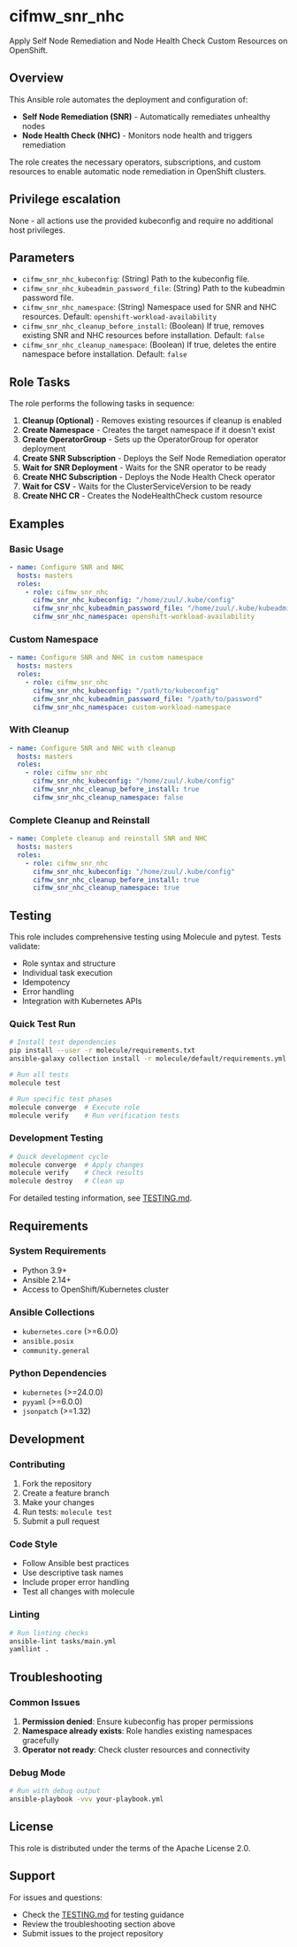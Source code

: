 # cifmw_snr_nhc

Apply Self Node Remediation and Node Health Check Custom Resources on OpenShift.

## Overview

This Ansible role automates the deployment and configuration of:
- **Self Node Remediation (SNR)** - Automatically remediates unhealthy nodes
- **Node Health Check (NHC)** - Monitors node health and triggers remediation

The role creates the necessary operators, subscriptions, and custom resources to enable automatic node remediation in OpenShift clusters.

## Privilege escalation

None - all actions use the provided kubeconfig and require no additional host privileges.

## Parameters

* `cifmw_snr_nhc_kubeconfig`: (String) Path to the kubeconfig file.
* `cifmw_snr_nhc_kubeadmin_password_file`: (String) Path to the kubeadmin password file.
* `cifmw_snr_nhc_namespace`: (String) Namespace used for SNR and NHC resources. Default: `openshift-workload-availability`
* `cifmw_snr_nhc_cleanup_before_install`: (Boolean) If true, removes existing SNR and NHC resources before installation. Default: `false`
* `cifmw_snr_nhc_cleanup_namespace`: (Boolean) If true, deletes the entire namespace before installation. Default: `false`

## Role Tasks

The role performs the following tasks in sequence:

1. **Cleanup (Optional)** - Removes existing resources if cleanup is enabled
2. **Create Namespace** - Creates the target namespace if it doesn't exist
3. **Create OperatorGroup** - Sets up the OperatorGroup for operator deployment
4. **Create SNR Subscription** - Deploys the Self Node Remediation operator
5. **Wait for SNR Deployment** - Waits for the SNR operator to be ready
6. **Create NHC Subscription** - Deploys the Node Health Check operator
7. **Wait for CSV** - Waits for the ClusterServiceVersion to be ready
8. **Create NHC CR** - Creates the NodeHealthCheck custom resource

## Examples

### Basic Usage

```yaml
- name: Configure SNR and NHC
  hosts: masters
  roles:
    - role: cifmw_snr_nhc
      cifmw_snr_nhc_kubeconfig: "/home/zuul/.kube/config"
      cifmw_snr_nhc_kubeadmin_password_file: "/home/zuul/.kube/kubeadmin-password"
      cifmw_snr_nhc_namespace: openshift-workload-availability
```

### Custom Namespace

```yaml
- name: Configure SNR and NHC in custom namespace
  hosts: masters
  roles:
    - role: cifmw_snr_nhc
      cifmw_snr_nhc_kubeconfig: "/path/to/kubeconfig"
      cifmw_snr_nhc_kubeadmin_password_file: "/path/to/password"
      cifmw_snr_nhc_namespace: custom-workload-namespace
```

### With Cleanup

```yaml
- name: Configure SNR and NHC with cleanup
  hosts: masters
  roles:
    - role: cifmw_snr_nhc
      cifmw_snr_nhc_kubeconfig: "/home/zuul/.kube/config"
      cifmw_snr_nhc_cleanup_before_install: true
      cifmw_snr_nhc_cleanup_namespace: false
```

### Complete Cleanup and Reinstall

```yaml
- name: Complete cleanup and reinstall SNR and NHC
  hosts: masters
  roles:
    - role: cifmw_snr_nhc
      cifmw_snr_nhc_kubeconfig: "/home/zuul/.kube/config"
      cifmw_snr_nhc_cleanup_before_install: true
      cifmw_snr_nhc_cleanup_namespace: true
```

## Testing

This role includes comprehensive testing using Molecule and pytest. Tests validate:
- Role syntax and structure
- Individual task execution
- Idempotency
- Error handling
- Integration with Kubernetes APIs

### Quick Test Run

```bash
# Install test dependencies
pip install --user -r molecule/requirements.txt
ansible-galaxy collection install -r molecule/default/requirements.yml --force

# Run all tests
molecule test

# Run specific test phases
molecule converge  # Execute role
molecule verify    # Run verification tests
```

### Development Testing

```bash
# Quick development cycle
molecule converge  # Apply changes
molecule verify    # Check results
molecule destroy   # Clean up
```

For detailed testing information, see [TESTING.md](TESTING.md).

## Requirements

### System Requirements

- Python 3.9+
- Ansible 2.14+
- Access to OpenShift/Kubernetes cluster

### Ansible Collections

- `kubernetes.core` (>=6.0.0)
- `ansible.posix`
- `community.general`

### Python Dependencies

- `kubernetes` (>=24.0.0)
- `pyyaml` (>=6.0.0)
- `jsonpatch` (>=1.32)

## Development

### Contributing

1. Fork the repository
2. Create a feature branch
3. Make your changes
4. Run tests: `molecule test`
5. Submit a pull request

### Code Style

- Follow Ansible best practices
- Use descriptive task names
- Include proper error handling
- Test all changes with molecule

### Linting

```bash
# Run linting checks
ansible-lint tasks/main.yml
yamllint .
```

## Troubleshooting

### Common Issues

1. **Permission denied**: Ensure kubeconfig has proper permissions
2. **Namespace already exists**: Role handles existing namespaces gracefully
3. **Operator not ready**: Check cluster resources and connectivity

### Debug Mode

```bash
# Run with debug output
ansible-playbook -vvv your-playbook.yml
```

## License

This role is distributed under the terms of the Apache License 2.0.

## Support

For issues and questions:
- Check the [TESTING.md](TESTING.md) for testing guidance
- Review the troubleshooting section above
- Submit issues to the project repository
